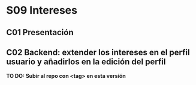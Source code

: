 # S09 Intereses

## C01 Presentación

## C02 Backend: extender los intereses en el perfil usuario y añadirlos en la edición del perfil

**TO DO: Subir al repo con \<tag> en esta versión**
